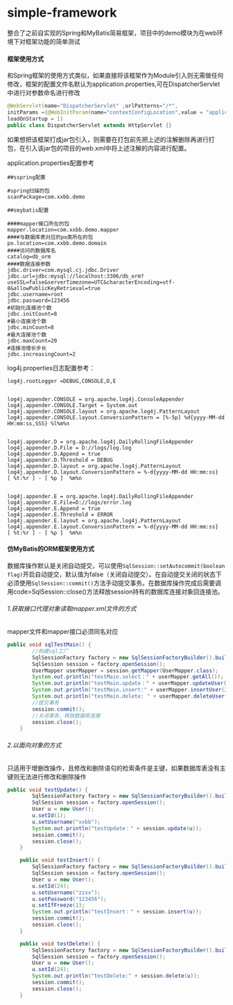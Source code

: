 # simple-framework
整合了之前自实现的Spring和MyBatis简易框架，项目中的demo模块为在web环境下对框架功能的简单测试

#### **框架使用方式**

和Spring框架的使用方式类似，如果直接将该框架作为Module引入则无需做任何修改，框架的配置文件名默认为application.properties,可在DispatcherServlet中进行对参数命名进行修改

```java
@WebServlet(name="DispatcherServlet" ,urlPatterns="/*",
initParams ={@WebInitParam(name="contextConfigLocation",value = "application.properties")},
loadOnStartup = 1)
public class DispatcherServlet extends HttpServlet {}
```

如果想把该框架打成jar包引入，则需要在打包前先把上述的注解删除再进行打包，在引入该jar包的项目的web.xml中将上述注解的内容进行配置。

application.properties配置参考

```properties
##sspring配置

#spring扫描的包
scanPackage=com.xxbb.demo

##smybatis配置

####mapper接口所在的包
mapper.location=com.xxbb.demo.mapper
####与数据库表对应的po类所在的包
po.location=com.xxbb.demo.domain
####访问的数据库名
catalog=db_orm
####数据连接参数
jdbc.driver=com.mysql.cj.jdbc.Driver
jdbc.url=jdbc:mysql://localhost:3306/db_orm?useSSL=false&serverTimezone=UTC&characterEncoding=utf-8&allowPublicKeyRetrieval=true
jdbc.username=root
jdbc.password=123456
#初始化连接池个数
jdbc.initCount=8
#最小连接池个数
jdbc.minCount=8
#最大连接池个数
jdbc.maxCount=20
#连接池增长步长
jdbc.increasingCount=2
```

log4j.properties日志配置参考：

```properties
log4j.rootLogger =DEBUG,CONSOLE,D,E


log4j.appender.CONSOLE = org.apache.log4j.ConsoleAppender
log4j.appender.CONSOLE.Target = System.out
log4j.appender.CONSOLE.layout = org.apache.log4j.PatternLayout
log4j.appender.CONSOLE.layout.ConversionPattern = [%-5p] %d{yyyy-MM-dd HH:mm:ss,SSS} %l%m%n


log4j.appender.D = org.apache.log4j.DailyRollingFileAppender
log4j.appender.D.File = D://logs/log.log
log4j.appender.D.Append = true
log4j.appender.D.Threshold = DEBUG
log4j.appender.D.layout = org.apache.log4j.PatternLayout
log4j.appender.D.layout.ConversionPattern = %-d{yyyy-MM-dd HH:mm:ss}  [ %t:%r ] - [ %p ]  %m%n


log4j.appender.E = org.apache.log4j.DailyRollingFileAppender
log4j.appender.E.File=D://logs/error.log
log4j.appender.E.Append = true
log4j.appender.E.Threshold = ERROR
log4j.appender.E.layout = org.apache.log4j.PatternLayout
log4j.appender.E.layout.ConversionPattern = %-d{yyyy-MM-dd HH:mm:ss}  [ %t:%r ] - [ %p ]  %m%n
```
#### **仿MyBatis的ORM框架使用方式**
数据库操作默认是关闭自动提交，可以使用<code>SqlSession::setAutocommit(boolean flag)</code>开启自动提交，默认值为false（关闭自动提交）。在自动提交关闭的状态下必须使用<code>SqlSession::commit()</code>方法手动提交事务。在数据库操作完成后需要调用code>SqlSession::close()</code>方法释放session持有的数据库连接对象回连接池。
###### 1.获取接口代理对象读取mapper.xml文件的方式
mapper文件和mapper接口必须同名对应
```java
public void sqlTestMain() {
        //构建sql工厂
        SqlSessionFactory factory = new SqlSessionFactoryBuilder().build("application.properties");
        SqlSession session = factory.openSession();
        UserMapper userMapper = session.getMapper(UserMapper.class);
        System.out.println("testMain.select：" + userMapper.getAll());
        System.out.println("testMain.update：" + userMapper.updateUser("xxbb", 1));
        System.out.println("testMain.insert:" + userMapper.insertUser(24, "zzxx", "123456", 1));
        System.out.println("testMain.delete: " + userMapper.deleteUser(24));
        //提交事务
        session.commit();
        //关闭事务，释放数据库连接
        session.close();
    }
```
###### 2.以面向对象的方式
只适用于增删改操作，且修改和删除语句的检索条件是主键，如果数据库表没有主键则无法进行修改和删除操作
```java
public void testUpdate() {
        SqlSessionFactory factory = new SqlSessionFactoryBuilder().build("application.properties");
        SqlSession session = factory.openSession();
        User u = new User();
        u.setId(1);
        u.setUsername("xxbb");
        System.out.println("testUpdate：" + session.update(u));
        session.commit();
        session.close();
    }

    public void testInsert() {
        SqlSessionFactory factory = new SqlSessionFactoryBuilder().build("application.properties");
        SqlSession session = factory.openSession();
        User u = new User();
        u.setId(24);
        u.setUsername("zzxx");
        u.setPassword("123456");
        u.setIfFreeze(1);
        System.out.println("testInsert：" + session.insert(u));
        session.commit();
        session.close();
    }

    public void testDelete() {
        SqlSessionFactory factory = new SqlSessionFactoryBuilder().build("application.properties");
        SqlSession session = factory.openSession();
        User u = new User();
        u.setId(24);
        System.out.println("testDelete:" + session.delete(u));
        session.commit();
        session.close();
    }
```
